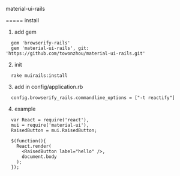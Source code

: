 material-ui-rails

===== install
1. add gem
```
  gem 'browserify-rails'
  gem 'material-ui-rails', git: 'https://github.com/towonzhou/material-ui-rails.git'
```

2. init
```
  rake muirails:install
```

3. add in config/application.rb
```
  config.browserify_rails.commandline_options = ["-t reactify"]
```

4. example
```
  var React = require('react'),
  mui = require('material-ui'),
  RaisedButton = mui.RaisedButton;

  $(function(){
    React.render(
      <RaisedButton label="hello" />,
      document.body
    );
  });
```
